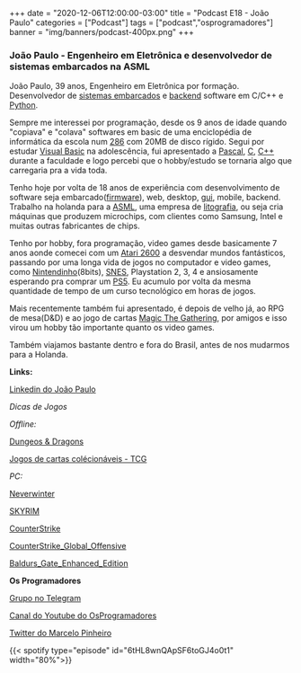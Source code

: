 +++
date = "2020-12-06T12:00:00-03:00"
title = "Podcast E18 - João Paulo"
categories = ["Podcast"]
tags = ["podcast","osprogramadores"]
banner = "img/banners/podcast-400px.png"
+++

### João Paulo - Engenheiro em Eletrônica e desenvolvedor de sistemas embarcados na ASML

João Paulo, 39 anos, Engenheiro em Eletrônica por formação. Desenvolvedor de [sistemas embarcados](https://pt.wikipedia.org/wiki/Sistema_embarcado) e [backend](https://pt.wikipedia.org/wiki/Front-end_e_back-end) software em C/C++ e [Python](https://www.python.org/).

Sempre me interessei por programação, desde os 9 anos de idade quando "copiava" e "colava" softwares em basic de uma enciclopédia de informática da escola num [286](https://pt.wikipedia.org/wiki/Intel_80286) com 20MB de disco rígido.   Segui por estudar [Visual Basic](https://en.wikipedia.org/wiki/Visual_Basic) na adolescência, fui apresentado a [Pascal](https://en.wikipedia.org/wiki/Pascal_(programming_language)), [C](https://pt.wikipedia.org/wiki/C_(linguagem_de_programa%C3%A7%C3%A3o)), [C++](https://pt.wikipedia.org/wiki/C%2B%2B) durante a faculdade e logo percebi que o hobby/estudo se tornaria algo que carregaria pra a vida toda.

Tenho hoje por volta de 18 anos de experiência com desenvolvimento de software seja embarcado([firmware](https://pt.wikipedia.org/wiki/Firmware)), web, desktop, [gui](https://pt.wikipedia.org/wiki/Interface_gr%C3%A1fica_do_utilizador), mobile, backend. Trabalho na holanda para a [ASML](https://www.asml.com/en), uma empresa de [litografia](https://www.tecmundo.com.br/processadores/59510-litografia-feito-processador-infografico.htm), ou seja cria máquinas que produzem microchips, com clientes como Samsung, Intel e muitas outras fabricantes de chips.

Tenho por hobby, fora programação, video games desde basicamente 7 anos aonde comecei com um [Atari 2600](https://en.wikipedia.org/wiki/Atari_2600) a desvendar mundos fantásticos, passando por uma longa vida de jogos no computador e video games, como [Nintendinho](https://pt.wikipedia.org/wiki/Nintendo_Entertainment_System)(8bits), [SNES](https://en.wikipedia.org/wiki/Super_Nintendo_Entertainment_System), Playstation 2, 3, 4 e ansiosamente esperando pra comprar um [PS5](https://www.playstation.com/en-ca/ps5/). Eu acumulo por volta da mesma quantidade de tempo de um curso tecnológico em horas de jogos. 

Mais recentemente também fui apresentado, é depois de velho já, ao RPG de mesa(D&D) e ao jogo de cartas [Magic The Gathering](https://magic.wizards.com/en), por amigos e isso virou um hobby tão importante quanto os video games.

Também viajamos bastante dentro e fora do Brasil, antes de nos mudarmos para a Holanda. 

**Links:**

[Linkedin do João Paulo](https://www.linkedin.com/in/joaopaulojpr)

*Dicas de Jogos*

*Offline:*

[Dungeos & Dragons](https://dnd.wizards.com)

[Jogos de cartas colécionáveis - TCG](https://magic.wizards.com/en)

*PC:*

[Neverwinter](https://store.steampowered.com/app/109600/Neverwinter)

[SKYRIM](https://elderscrolls.bethesda.net/en/skyrim)

[CounterStrike](https://store.steampowered.com/app/10/CounterStrike)

[CounterStrike_Global_Offensive](https://store.steampowered.com/app/730/CounterStrike_Global_Offensive)

[Baldurs_Gate_Enhanced_Edition](https://store.steampowered.com/app/228280/Baldurs_Gate_Enhanced_Edition)


**Os Programadores**

[Grupo no Telegram](https://t.me/osprogramadores)

[Canal do Youtube do OsProgramadores](https://www.youtube.com/channel/UCt_YNYGl6K5yNXlXEQDdwWg?view_as=subscriber)

[Twitter do Marcelo Pinheiro](https://twitter.com/mpinheir)


{{< spotify type="episode" id="6tHL8wnQApSF6toGJ4o0t1" width="80%">}}
